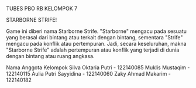 TUBES PBO RB KELOMPOK 7

STARBORNE STRIFE!

Game ini diberi nama Starborne Strife. "Starborne" mengacu pada sesuatu yang berasal dari bintang atau terkait dengan bintang, sementara "Strife" mengacu pada konflik atau pertempuran. Jadi, secara keseluruhan, makna "Starborne Strife" adalah pertempuran atau konflik yang terjadi di dunia dengan bintang atau ruang angkasa.

Nama Anggota Kelompok
Silva Oktaria Putri - 122140085
Muklis Mustaqim - 122140115
Aulia Putri Sayyidina - 122140060
Zaky Ahmad Makarim - 122140182


